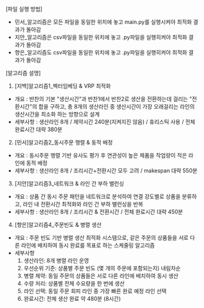 [파일 실행 방법]
 - 민서_알고리즘은 모든 파일을 동일한 위치에 놓고 main.py를 실행시켜야 최적화 결과가 돌아감
 - 지안_알고리즘은 csv파일을 동일한 위치에 놓고 .py파일을 실행히켜야 최적화 결과가 돌아감
 - 향은_알고리즘도 csv파일을 동일한 위치에 놓고 .py파일을 실행히켜야 최적화 결과가 돌아감


[알고리즘 설명]
1. [지백]알고리즘1_벡터임베딩 & VRP 최적화
 - 개요 : 반찬의 기본 "생산시간"과 반찬1에서 반찬2로 생산을 전환하는데 걸리는 "전환시간"의 합을 구하고, 총 8개의 생산라인 중 생산시간이 가장 오래걸리는 라인의 생산시간을 최소화 하는 방향으로 설계
 - 세부사항 : 생산라인 8개 / 제약시간 240분(지켜지진 않음) / 휴리스틱 사용 / 전체 완료시간 대략 380분

2. [민서]알고리즘2_동시주문 행렬 & 동적 배정
 - 개요 : 동시주문 행렬 기반 유사도 평가 후 연관성이 높은 제품을 작업량이 적은 라인에 동적 배정
 - 세부사항 : 생산라인 8개 / 조리시간+전환시간 모두 고려 / makespan 대략 550분

3. [지안]알고리즘3_네트워크 & 라인 간 부하 밸런싱
 - 개요 : 상품 간 동시 주문 패턴을 네트워크로 분석하여 연결 강도별로 상품을 분류하고, 라인 내 전환시간 최적화와 라인 간 부하 밸런싱을 반복
 - 세부사항 : 생산라인 8개 / 조리시간 & 전환시간 / 전체 완료시간 대략 450분

4. [향은]알고리즘4_주문빈도 & 병렬 생산
 - 개요 : 주문 빈도 기반 병렬 생산 최적화 시스템으로, 같은 주문의 상품들을 서로 다른 라인에 배치하여 동시 완료를 목표로 하는 스케줄링 알고리즘
 - 세부사항
   1) 생산라인: 8개 병렬 라인 운영
   2) 우선순위 기준: 상품별 주문 빈도 (몇 개의 주문에 포함되는지) 내림차순
   3) 병렬 제약: 동일 주문의 상품들은 서로 다른 라인에 배치하여 동시 생산
   4) 수량 처리: 상품별 전체 수요량을 한 번에 생산
   5) 라인 선택: 동일 주문 회피 라인 중 가장 빠른 완료 예정 라인 선택
   6) 완료시간: 전체 생산 완료 약 480분 (8시간)

